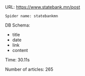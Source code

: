 URL: https://www.statebank.mn/post

    Spider name: statebankmn

DB Schema:
- title
- date
- link
- content

Time: 30.11s

Number of articles: 265



